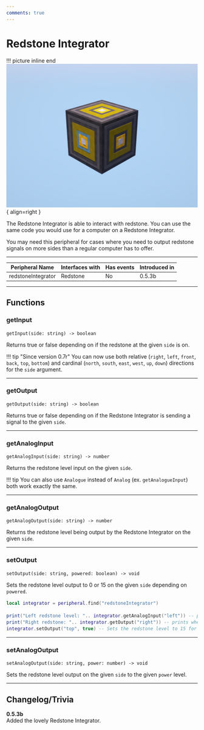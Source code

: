 ```yaml
---
comments: true
---
```


# Redstone Integrator

!!! picture inline end
    ![!Image of the Redstone Integrator block](../img/previews/redstone_integrator.png){ align=right }

The Redstone Integrator is able to interact with redstone.
You can use the same code you would use for a computer on a Redstone Integrator.

You may need this peripheral for cases where you need to output redstone signals on more sides than a regular computer has to offer.

<p class="picture-spacing" style="--ps:1.4rem;"></p>

---

<center>

| Peripheral Name    | Interfaces with | Has events | Introduced in |
| ------------------ | --------------- | ---------- | ------------- |
| redstoneIntegrator | Redstone        | No         | 0.5.3b        |

</center>

---


## Functions

### getInput
```
getInput(side: string) -> boolean
```

Returns true or false depending on if the redstone at the given `side` is on.

!!! tip "Since version 0.7r"
    You can now use both relative (`right`, `left`, `front`, `back`, `top`, `bottom`) and cardinal (`north`, `south`, `east`, `west`, `up`, `down`) directions for the `side` argument.  

---

### getOutput
```
getOutput(side: string) -> boolean
```

Returns true or false depending on if the Redstone Integrator is sending a signal to the given `side`.

---

### getAnalogInput
```
getAnalogInput(side: string) -> number
```

Returns the redstone level input on the given `side`.

!!! tip
    You can also use `Analogue` instead of `Analog` (ex. `getAnalogueInput`) both work exactly the same.

---

### getAnalogOutput
```
getAnalogOutput(side: string) -> number
```

Returns the redstone level being output by the Redstone Integrator on the given `side`.

---

### setOutput
```
setOutput(side: string, powered: boolean) -> void
```

Sets the redstone level output to 0 or 15 on the given `side` depending on `powered`.

```lua linenums="1"
local integrator = peripheral.find("redstoneIntegrator")

print("Left redstone level: ".. integrator.getAnalogInput("left")) -- prints the level of the redstone at the left side.
print("Right redstone: ".. integrator.getOutput("right")) -- prints whether there is a redstone output on the right side.
integrator.setOutput("top", true) -- Sets the redstone level to 15 for the top side.
```

---

### setAnalogOutput
```
setAnalogOutput(side: string, power: number) -> void
```

Sets the redstone level output on the given `side` to the given `power` level.

---

## Changelog/Trivia

**0.5.3b**  
Added the lovely Redstone Integrator.
